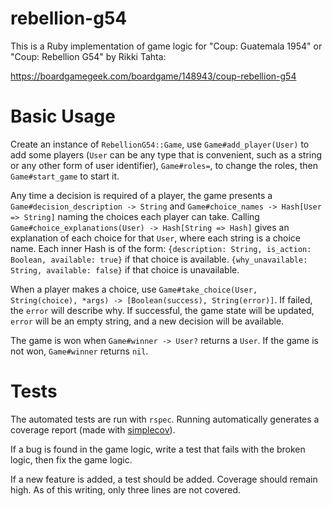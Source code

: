 # rebellion-g54

This is a Ruby implementation of game logic for "Coup: Guatemala 1954" or "Coup: Rebellion G54" by Rikki Tahta:

https://boardgamegeek.com/boardgame/148943/coup-rebellion-g54

# Basic Usage

Create an instance of `RebellionG54::Game`, use `Game#add_player(User)` to add some players (`User` can be any type that is convenient, such as a string or any other form of user identifier), `Game#roles=`, to change the roles, then `Game#start_game` to start it.

Any time a decision is required of a player, the game presents a `Game#decision_description -> String` and `Game#choice_names -> Hash[User => String]` naming the choices each player can take.
Calling `Game#choice_explanations(User) -> Hash[String => Hash]` gives an explanation of each choice for that `User`, where each string is a choice name.
Each inner Hash is of the form:
`{description: String, is_action: Boolean, available: true}` if that choice is available.
`{why_unavailable: String, available: false}` if that choice is unavailable.

When a player makes a choice, use `Game#take_choice(User, String(choice), *args) -> [Boolean(success), String(error)]`.
If failed, the `error` will describe why.
If successful, the game state will be updated, `error` will be an empty string, and a new decision will be available.

The game is won when `Game#winner -> User?` returns a `User`.
If the game is not won, `Game#winner` returns `nil`.

# Tests

The automated tests are run with `rspec`.
Running automatically generates a coverage report (made with [simplecov](https://github.com/colszowka/simplecov)).

If a bug is found in the game logic, write a test that fails with the broken logic, then fix the game logic.

If a new feature is added, a test should be added.
Coverage should remain high.
As of this writing, only three lines are not covered.
